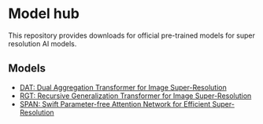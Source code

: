# Model hub

This repository provides downloads for official pre-trained models for super resolution AI models.

## Models

- [DAT: Dual Aggregation Transformer for Image Super-Resolution](https://github.com/OpenModelDB/model-hub/releases/tag/dat)
- [RGT: Recursive Generalization Transformer for Image Super-Resolution](https://github.com/OpenModelDB/model-hub/releases/tag/rgt)
- [SPAN: Swift Parameter-free Attention Network for Efficient Super-Resolution](https://github.com/OpenModelDB/model-hub/releases/tag/span)
